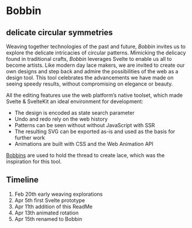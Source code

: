 # Bobbin

## delicate circular symmetries

Weaving together technologies of the past and future, _Bobbin_ invites us to explore the delicate intricacies of circular patterns. Mimicking the delicacy found in traditional crafts, _Bobbin_ leverages Svelte to enable us all to become artists. Like modern day lace makers, we are invited to create our own designs and step back and admire the possibilities of the web as a design tool. This tool celebrates the advancements we have made on seeing speedy results, without compromising on elegance or beauty.

All the editing features use the web platform’s native toolset, which made Svelte & SvelteKit an ideal environment for development:

-   The design is encoded as state search parameter
-   Undo and redo rely on the web history
-   Patterns can be seen without without JavaScript with SSR
-   The resulting SVG can be exported as-is and used as the basis for further work
-   Animations are built with CSS and the Web Animation API

[Bobbins](https://en.wikipedia.org/wiki/Bobbin_lace#Bobbins) are used to hold the thread to create lace, which was the inspiration for this tool.

## Timeline

1. Feb 20th early weaving explorations
2. Apr 5th first Svelte prototype
3. Apr 11th addition of this ReadMe
4. Apr 13th animated rotation
5. Apr 15th renamed to Bobbin
